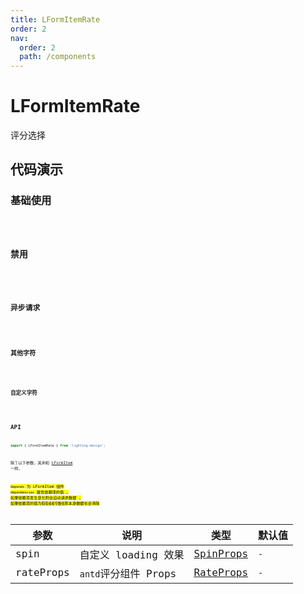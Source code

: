```yaml
---
title: LFormItemRate
order: 2
nav:
  order: 2
  path: /components
---
```


# LFormItemRate

评分选择

## 代码演示

### 基础使用

<code src='./demos/Demo1.tsx'>

### 禁用

<code src='./demos/Demo2.tsx'>

### 异步请求

<code src='./demos/Demo3.tsx'>

### 其他字符

<code src='./demos/Demo4.tsx'>

### 自定义字符

<code src='./demos/Demo5.tsx'>

## API

```ts
import { LFormItemRate } from 'lighting-design';
```

除了以下参数，其余和 [LFormItem](/components/form-item) 一样。

<mark>`depends` 为 LFormItem 组件 `dependencies` 属性依赖项的值 , 如果依赖项发生变化则会自动请求数据 , 如果依赖项的值为`假值或者空数组`则本身数据也会清除<mark/>

| 参数 | 说明 | 类型 | 默认值 |
| --- | --- | --- | --- |
| spin | 自定义 loading 效果 | [SpinProps](https://4x.ant.design/components/spin-cn/#API) | `-` |
| rateProps | `antd`评分组件 Props | [RateProps](https://4x.ant.design/components/rate-cn/#API) | `-` |
